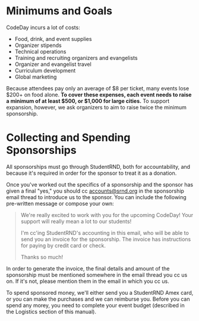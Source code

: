 # Minimums and Goals

CodeDay incurs a lot of costs:

* Food, drink, and event supplies
* Organizer stipends
* Technical operations
* Training and recruiting organizers and evangelists 
* Organizer and evangelist travel
* Curriculum development
* Global marketing

Because attendees pay only an average of $8 per ticket, many events lose $200+ on food alone. **To cover these expenses, each event needs to raise a minimum of at least $500, or $1,000 for large cities.** To support expansion, however, we ask organizers to aim to raise twice the minimum sponsorship.
# Collecting and Spending Sponsorships

All sponsorships must go through StudentRND, both for accountability, and because it's required in order for the sponsor to treat it as a donation.

Once you've worked out the specifics of a sponsorship and the sponsor has given a final "yes," you should cc accounts@srnd.org in the sponsorship email thread to introduce us to the sponsor. You can include the following pre-written message or compose your own:

> We're really excited to work with you for the upcoming CodeDay! Your support will really mean a lot to our students!
> 
> I'm cc'ing StudentRND's accounting in this email, who will be able to send you an invoice for the sponsorship. The invoice has instructions for paying by credit card or check.
> 
> Thanks so much!

In order to generate the invoice, the final details and amount of the sponsorship must be mentioned somewhere in the email thread you cc us on. If it's not, please mention them in the email in which you cc us.

To spend sponsored money, we'll either send you a StudentRND Amex card, or you can make the purchases and we can reimburse you. Before you can spend any morey, you need to complete your event budget \(described in the Logistics section of this manual\).

